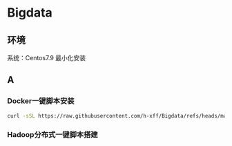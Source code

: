 # Bigdata
## 环境
系统：Centos7.9 最小化安装

## A
### Docker一键脚本安装
```bash
curl -sSL https://raw.githubusercontent.com/h-xff/Bigdata/refs/heads/main/A/docker.sh | bash
```
### Hadoop分布式一键脚本搭建
